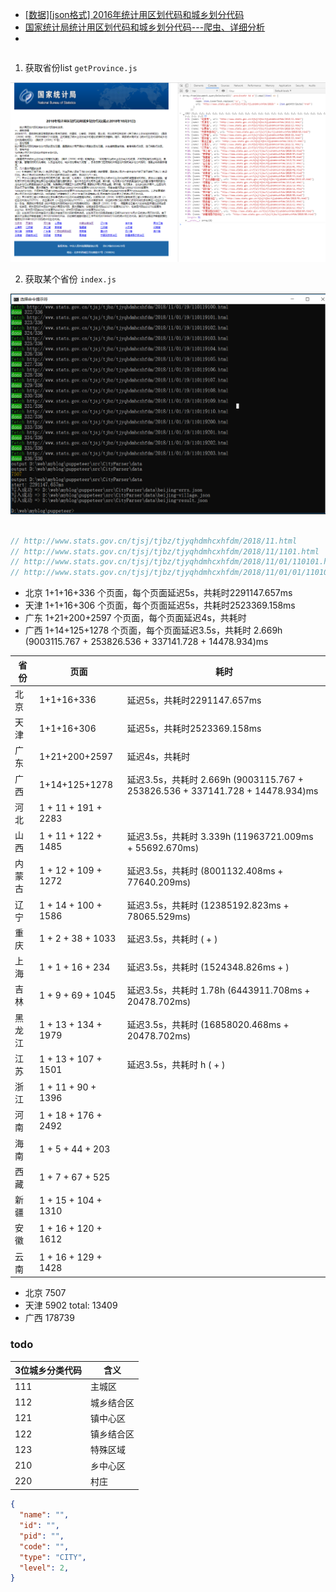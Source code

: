 
- [[数据][json格式] 2016年统计用区划代码和城乡划分代码](https://blog.csdn.net/isea533/article/details/78862295)
- [国家统计局统计用区划代码和城乡划分代码---爬虫、详细分析](https://blog.csdn.net/dta0502/article/details/82024462)
- [](https://www.sl-swkj.com/api/wx/region/list?pid=0&tdsourcetag=s_pctim_aiomsg)

```js

```

1. 获取省份list `getProvince.js`

![2018年统计用区划代码和城乡划分代码(截止2018年10月31日)](../../images/2018年统计用区划代码和城乡划分代码(截止2018年10月31日).png)


2. 获取某个省份 `index.js`

![2018年统计用区划代码和城乡划分代码(截止2018年10月31日)](../../images/getBJAreaData.png)

```js

// http://www.stats.gov.cn/tjsj/tjbz/tjyqhdmhcxhfdm/2018/11.html
// http://www.stats.gov.cn/tjsj/tjbz/tjyqhdmhcxhfdm/2018/11/1101.html
// http://www.stats.gov.cn/tjsj/tjbz/tjyqhdmhcxhfdm/2018/11/01/110101.html
// http://www.stats.gov.cn/tjsj/tjbz/tjyqhdmhcxhfdm/2018/11/01/01/110101001.html
```

- 北京 1+1+16+336 个页面，每个页面延迟5s，共耗时2291147.657ms
- 天津 1+1+16+306 个页面，每个页面延迟5s，共耗时2523369.158ms
- 广东 1+21+200+2597 个页面，每个页面延迟4s，共耗时
- 广西 1+14+125+1278 个页面，每个页面延迟3.5s，共耗时 2.669h (9003115.767 + 253826.536 + 337141.728 + 14478.934)ms


省份 | 页面 | 耗时
---|---|---
北京    | 1+1+16+336            | 延迟5s，共耗时2291147.657ms
天津    | 1+1+16+306            | 延迟5s，共耗时2523369.158ms
广东    | 1+21+200+2597         | 延迟4s，共耗时
广西    | 1+14+125+1278         | 延迟3.5s，共耗时 2.669h (9003115.767 + 253826.536 + 337141.728 + 14478.934)ms
河北    | 1 + 11 + 191 + 2283   | 
山西    | 1 + 11 + 122 + 1485   | 延迟3.5s，共耗时 3.339h (11963721.009ms + 55692.670ms)
内蒙古  | 1 + 12 + 109 + 1272   | 延迟3.5s，共耗时 (8001132.408ms + 77640.209ms)
辽宁    | 1 + 14 + 100 + 1586   | 延迟3.5s，共耗时 (12385192.823ms + 78065.529ms)
重庆    | 1 + 2 + 38 + 1033     | 延迟3.5s，共耗时 ( + )
上海    | 1 + 1 + 16 + 234      | 延迟3.5s，共耗时 (1524348.826ms + )
吉林    | 1 + 9 + 69 + 1045     | 延迟3.5s，共耗时 1.78h (6443911.708ms + 20478.702ms)
黑龙江  | 1 + 13 + 134 + 1979   | 延迟3.5s，共耗时  (16858020.468ms + 20478.702ms)
江苏    | 1 + 13 + 107 + 1501   | 延迟3.5s，共耗时 h ( + )
浙江    | 1 + 11 + 90 + 1396    |
河南    | 1 + 18 + 176 + 2492   |
海南    | 1 + 5 + 44 +  203  |
西藏    | 1 + 7 + 67 +  525  |
新疆    | 1 + 15 + 104 +  1310  |
安徽    | 1 + 16 + 120 + 1612 |
云南    | 1 + 16 + 129 + 1428 |

- 北京 7507
- 天津 5902   total: 13409
- 广西 178739

### todo


3位城乡分类代码 | 含义
---|---
111 | 主城区
112 | 城乡结合区
121 | 镇中心区
122 | 镇乡结合区
123 | 特殊区域
210 | 乡中心区
220 | 村庄


```json
{
  "name": "",
  "id": "",
  "pid": "",
  "code": "",
  "type": "CITY",
  "level": 2,
}
```
